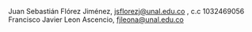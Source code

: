 Juan Sebastián Flórez Jiménez, jsflorezj@unal.edu.co ,   c.c 1032469056
Francisco Javier Leon Ascencio, fjleona@unal.edu.co 
